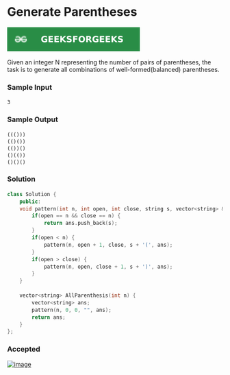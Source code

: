 # Generate Parentheses

[![Problem Link](../assets/gfg.svg)](https://practice.geeksforgeeks.org/problems/generate-all-possible-parentheses/1/#)

Given an integer N representing the number of pairs of parentheses, the task is to generate all combinations of well-formed(balanced) parentheses.

### Sample Input
```
3
```
### Sample Output
```
((()))
(()())
(())()
()(())
()()()
```

### Solution
```cpp
class Solution {
    public:
    void pattern(int n, int open, int close, string s, vector<string> &ans) {
        if(open == n && close == n) {
            return ans.push_back(s);
        }
        if(open < n) {
            pattern(n, open + 1, close, s + '(', ans);
        }
        if(open > close) {
            pattern(n, open, close + 1, s + ')', ans);
        }
    }

    vector<string> AllParenthesis(int n) {
        vector<string> ans;
        pattern(n, 0, 0, "", ans);
        return ans;
    }
};
```

### Accepted
[![image](https://user-images.githubusercontent.com/44930179/149923973-1777b359-6627-4b29-acd0-f7dd582c6037.png)](https://practice.geeksforgeeks.org/viewSol.php?subId=a703d0e72585724ad446ae4d64033987&pid=702078&user=jhasuraj)
